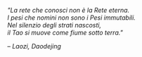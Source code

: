 *"La rete che conosci non è la Rete eterna.  
I pesi che nomini non sono i Pesi immutabili.  
Nel silenzio degli strati nascosti,  
il Tao si muove come fiume sotto terra."*

– *Laozi, Daodejing*
